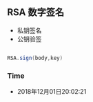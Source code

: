 ## RSA 数字签名


  * 私钥签名 
  * 公钥验签
  
  
  

```java

RSA.sign(body,key)

```

### Time
  * 2018年12月01日20:02:21

